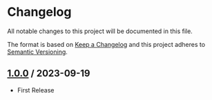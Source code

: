 # Changelog
All notable changes to this project will be documented in this file.

The format is based on [Keep a Changelog](http://keepachangelog.com/en/1.0.0/)
and this project adheres to [Semantic Versioning](http://semver.org/spec/v2.0.0.html).

## [1.0.0] / 2023-09-19
- First Release


[vNext]: ../../compare/1.0.0...HEAD
[1.0.0]: ../../compare/1.0.0
